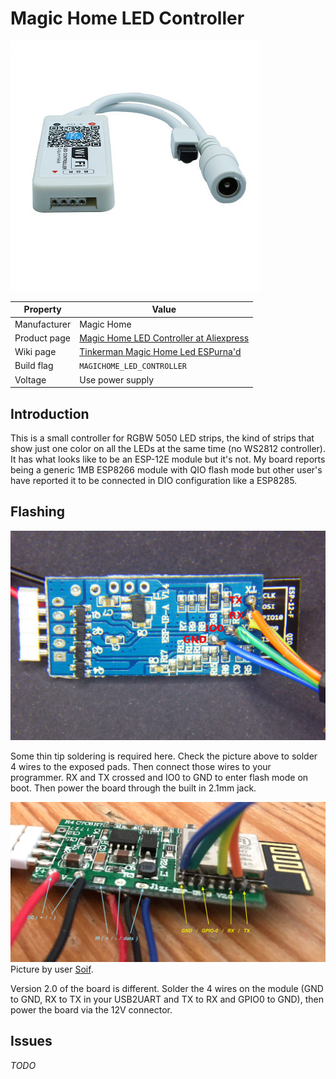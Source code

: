 # Magic Home LED Controller

![Magic Home LED Controller](images/devices/magichome-led-controller.jpg)

|Property|Value|
|---|---|
|Manufacturer|Magic Home|
|Product page|[Magic Home LED Controller at Aliexpress](http://s.click.aliexpress.com/e/VNnYVjE)|
|Wiki page|[Tinkerman Magic Home Led ESPurna'd](http://tinkerman.cat/magic-home-led-controller-espurnad/)|
|Build flag|`MAGICHOME_LED_CONTROLLER`|
|Voltage|Use power supply|

## Introduction

This is a small controller for RGBW 5050 LED strips, the kind of strips that show just one color on all the LEDs at the same time (no WS2812 controller). It has what looks like to be an ESP-12E module but it's not. My board reports being a generic 1MB ESP8266 module with QIO flash mode but other user's have reported it to be connected in DIO configuration like a ESP8285.

## Flashing

![Magic Home LED Controller - Flashing](images/flashing/ledcontroller-flash.jpg)

Some thin tip soldering is required here. Check the picture above to solder 4 wires to the exposed pads. Then connect those wires to your programmer. RX and TX crossed and IO0 to GND to enter flash mode on boot. Then power the board through the built in 2.1mm jack.

![Magic Home 2.0 LED Controller - Flashing](images/flashing/ledcontroller-20-flash.jpg)
Picture by user [Soif](https://bitbucket.org/soif/).

Version 2.0 of the board is different. Solder the 4 wires on the module (GND to GND, RX to TX in your USB2UART and TX to RX and GPIO0 to GND), then power the board via the 12V connector.

## Issues

*TODO*
